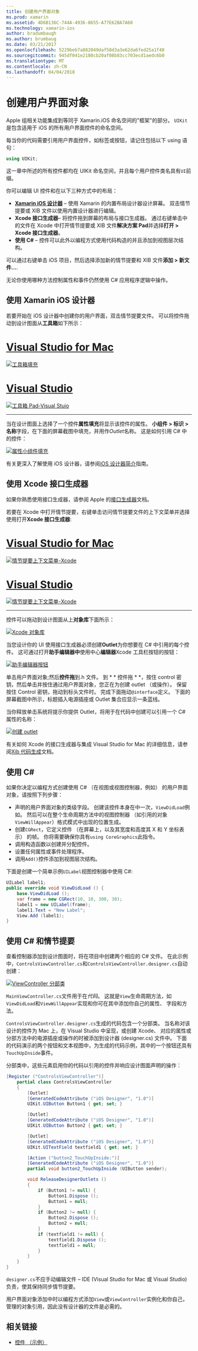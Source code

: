 ```yaml
---
title: 创建用户界面对象
ms.prod: xamarin
ms.assetid: 4D6B136C-744A-4936-8655-A77E62BA7A60
ms.technology: xamarin-ios
author: bradumbaugh
ms.author: brumbaug
ms.date: 03/21/2017
ms.openlocfilehash: 5229beb7a882049daf58d3a3e62da6fed25a1f48
ms.sourcegitcommit: 945df041e2180cb20af08b83cc703ecd1aedc6b0
ms.translationtype: MT
ms.contentlocale: zh-CN
ms.lasthandoff: 04/04/2018
---
```

# <a name="creating-user-interface-objects"></a>创建用户界面对象

Apple 组相关功能集成到等同于 Xamarin.iOS 命名空间的"框架"的部分。 `UIKit` 是包含适用于 iOS 的所有用户界面控件的命名空间。

每当你的代码需要引用用户界面控件，如标签或按钮，请记住包括以下 using 语句：

```csharp
using UIKit;
```


这一章中所述的所有控件都均在 UIKit 命名空间，并且每个用户控件类名具有`UI`前缀。

你可以编辑 UI 控件和在以下三种方式中的布局：

-  **[Xamarin iOS 设计器](~/ios/user-interface/designer/index.md)** – 使用 Xamarin 的内置布局设计器设计屏幕。 双击情节提要或 XIB 文件以使用内置设计器进行编辑。
-  **Xcode 接口生成器**– 将控件拖到屏幕的布局与接口生成器。 通过右键单击中的文件在 Xcode 中打开情节提要或 XIB 文件**解决方案 Pad**并选择**打开 > Xcode 接口生成器**。
-  **使用 C#** – 控件可以此外以编程方式使用代码构造的并且添加到视图层次结构。

可以通过右键单击 iOS 项目，然后选择添加新的情节提要和 XIB 文件**添加 > 新文件...**.

无论你使用哪种方法控制属性和事件仍然使用 C# 应用程序逻辑中操作。

## <a name="using-xamarin-ios-designer"></a>使用 Xamarin iOS 设计器

若要开始在 iOS 设计器中创建你的用户界面，双击情节提要文件。 可以将控件拖动到设计图面从**工具箱**如下所示：

# <a name="visual-studio-for-mactabvsmac"></a>[Visual Studio for Mac](#tab/vsmac)

 [![](creating-ui-objects-images/image2b.png "工具箱填充")](creating-ui-objects-images/image2b.png#lightbox)
 
# <a name="visual-studiotabvswin"></a>[Visual Studio](#tab/vswin)

 [![](creating-ui-objects-images/image2b-vs.png "工具箱 Pad-Visual Stuio")](creating-ui-objects-images/image2b.png#lightbox)
 
-----

当在设计图面上选择了一个控件**属性填充**将显示该控件的属性。 **小组件 > 标识 > 名称**字段，在下面的屏幕截图中填充，并用作*Outlet*名称。 这是如何引用 C# 中的控件：

 [![](creating-ui-objects-images/image3b.png "属性小组件填充")](creating-ui-objects-images/image3b.png#lightbox)

有关更深入了解使用 iOS 设计器，请参阅[iOS 设计器简介](~/ios/user-interface/designer/introduction.md)指南。

## <a name="using-xcode-interface-builder"></a>使用 Xcode 接口生成器

如果你熟悉使用接口生成器，请参阅 Apple 的[接口生成器](https://developer.apple.com/xcode/interface-builder/)文档。

若要在 Xcode 中打开情节提要，右键单击访问情节提要文件的上下文菜单并选择使用打开**Xcode 接口生成器**:

# <a name="visual-studio-for-mactabvsmac"></a>[Visual Studio for Mac](#tab/vsmac)

 [![](creating-ui-objects-images/imagexcode.png "情节提要上下文菜单-Xcode")](creating-ui-objects-images/imagexcode.png#lightbox)
 
# <a name="visual-studiotabvswin"></a>[Visual Studio](#tab/vswin)

[![](creating-ui-objects-images/imagexcode-vs.png "情节提要上下文菜单-Xcode")](creating-ui-objects-images/imagexcode-vs.png#lightbox)

-----

控件可以拖动到设计图面从上**对象库**下面所示：

 [![](creating-ui-objects-images/image5a.png "Xcode 对象库")](creating-ui-objects-images/image5a.png#lightbox)

当您设计你的 UI 使用接口生成器必须创建**Outlet**为你想要在 C# 中引用的每个控件。 这可通过打开**助手编辑器中**使用中心**编辑器**Xcode 工具栏按钮的按钮：

 [![](creating-ui-objects-images/image6a.png "助手编辑器按钮")](creating-ui-objects-images/image6a.png#lightbox)

单击用户界面对象;然后**控件拖**到.h 文件。 到 * * 控件拖 * *，按住 control 密钥，然后单击并按住通过用户界面对象，您正在为创建 outlet （或操作）。 保留按住 Control 密钥，拖动到标头文件时。 完成下面拖动`@interface`定义。 下面的屏幕截图中所示，标题插入电源插座或 Outlet 集合应显示一条蓝线。

当你释放单击系统将提示你提供 Outlet，将用于在代码中创建可以引用一个 C# 属性的名称：

 [![](creating-ui-objects-images/image8a.png "创建 outlet")](creating-ui-objects-images/image8a.png#lightbox)

有关如何 Xcode 的接口生成器与集成 Visual Studio for Mac 的详细信息，请参阅[Xib 代码生成](~/ios/internals/xib-code-generation.md#generated)文档。

##  <a name="using-c"></a>使用 C#

如果你决定以编程方式创建使用 C# （在视图或视图控制器，例如） 的用户界面对象，请按照下列步骤：

-  声明的用户界面对象的类级字段。 创建该控件本身在中一次，`ViewDidLoad`例如。 然后可以在整个生命周期方法中的视图控制器 （如引用的对象
`ViewWillAppear`）格式模式中出现的位置生成。
-  创建`CGRect`，它定义控件 （在屏幕上，以及其宽度和高度其 X 和 Y 坐标表示） 的帧。 你将需要确保你具有`using CoreGraphics`此指令。
-  调用构造函数以创建并分配控件。
-  设置任何属性或事件处理程序。
-  调用`Add()`控件添加到视图层次结构。

下面是创建一个简单示例`UILabel`视图控制器中使用 C#:

```csharp
UILabel label1;
public override void ViewDidLoad () {
    base.ViewDidLoad ();
    var frame = new CGRect(10, 10, 300, 30);
    label1 = new UILabel(frame);
    label1.Text = "New Label";
    View.Add (label1);
}
```

<a name="partial_classes" />

## <a name="using-c-and-storyboards"></a>使用 C# 和情节提要

查看控制器添加到设计图面时，将在项目中创建两个相应的 C# 文件。 在此示例中，`ControlsViewController.cs`和`ControlsViewController.designer.cs`自动创建：

 [![](creating-ui-objects-images/image9b.png "ViewController 分部类")](creating-ui-objects-images/image9b.png#lightbox)

`MainViewController.cs`文件用于在*代码*。 这就是`View`生命周期方法，如`ViewDidLoad`和`ViewWillAppear`实现和你可在其中添加你自己的属性、 字段和方法。

`ControlsViewController.designer.cs`生成的代码包含一个分部类。 当名称对该设计的控件为 Mac 上，在 Visual Studio 中呈现，或创建 Xcode、 对应的属性或分部方法中的电源插座或操作的时被添加到设计器 (designer.cs) 文件中。 下面的代码演示的两个按钮和文本视图中，为生成的代码示例，其中的一个按钮还具有`TouchUpInside`事件。

分部类中，这些元素启用你的代码以引用的控件并响应设计图面声明的操作：

```csharp
[Register ("ControlsViewController")]
    partial class ControlsViewController
    {
        [Outlet]
        [GeneratedCodeAttribute ("iOS Designer", "1.0")]
        UIKit.UIButton Button1 { get; set; }

        [Outlet]
        [GeneratedCodeAttribute ("iOS Designer", "1.0")]
        UIKit.UIButton Button2 { get; set; }

        [Outlet]
        [GeneratedCodeAttribute ("iOS Designer", "1.0")]
        UIKit.UITextField textfield1 { get; set; }

        [Action ("button2_TouchUpInside:")]
        [GeneratedCodeAttribute ("iOS Designer", "1.0")]
        partial void button2_TouchUpInside (UIButton sender);

        void ReleaseDesignerOutlets ()
        {
            if (Button1 != null) {
                Button1.Dispose ();
                Button1 = null;
            }
            if (Button2 != null) {
                Button2.Dispose ();
                Button2 = null;
            }
            if (textfield1 != null) {
                textfield1.Dispose ();
                textfield1 = null;
            }
        }
    }
}
```

`designer.cs`不应手动编辑文件 – IDE (Visual Studio for Mac 或 Visual Studio) 负责，使其保持同步情节提要。

用户界面对象添加中时以编程方式添加`View`或`ViewController`实例化和你自己，管理的对象引用，因此没有设计器的文件是必需的。



## <a name="related-links"></a>相关链接

- [控件 （示例）](https://developer.xamarin.com/samples/Controls/)
